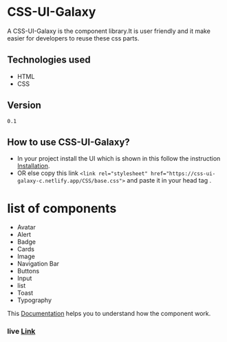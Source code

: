 
# CSS-UI-Galaxy

A CSS-UI-Galaxy is the component library.It is user friendly and it make easier for developers to reuse these css parts.

## Technologies used
 - HTML
- CSS

## Version
    0.1
##  How to use CSS-UI-Galaxy?
 - In your project install the UI which is shown in this follow the instruction [Installation](https://css-ui-galaxy-c.netlify.app/getstarted/install.html).
 - OR else copy this link `<link rel="stylesheet" href="https://css-ui-galaxy-c.netlify.app/CSS/base.css">`
 and paste it in your head tag .


# list of components
- Avatar 
- Alert
- Badge
- Cards
- Image
- Navigation Bar
- Buttons
- Input
- list
- Toast
- Typography

This [Documentation](https://css-ui-galaxy-c.netlify.app/index.html) helps you to understand how the component work.

### live [Link](https://css-ui-galaxy-c.netlify.app/getstarted/main.html)
